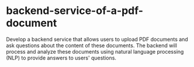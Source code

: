 # backend-service-of-a-pdf-document
Develop a backend service that allows users to upload PDF documents and ask questions about the content of these documents. The backend will process and analyze these documents using natural language processing (NLP) to provide answers to users' questions.

